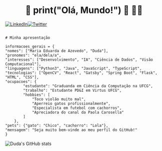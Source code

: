 <h1 align="center">👋 print("Olá, Mundo!") 🌈 👩‍💻</h1> 
<a href="https://www.linkedin.com/in/maria-eduarda-de-azevedo-silva-a9a134191/" target="_blank"><img src="https://img.shields.io/badge/LinkedIn-%230077B5.svg?&style=flat-square&logo=linkedin&logoColor=white" alt="LinkedIn"><a href="https://twitter.com/ddt_azevedo" target="_blank"><img src="https://img.shields.io/badge/Twitter-%230077B5.svg?&style=flat-square&logo=twitter&logoColor=white" alt="Twitter"></a>

``` python3 

# Minha apresentação

informacoes_gerais = {
"nomes": ["Maria Eduarda de Azevedo", "Duda"],
"pronomes": "ela/dela/a",
"interesses": ["Desenvolvimento", "IA", "Ciência de Dados", "Visão Computacional"],
"linguagens": ["Python3", "Java", "JavaScript", "TypeScript",
"tecnologias": ["OpenCV", "React", "Gatsby", "Spring Boot", "Flask", "HTML", "CSS"],
"ocupacoes": {
        "estudante": "Graduanda em Ciência da Computação na UFCG",
        "trabalho": "Estudante PD&I em Virtus UFCG",
        "hobbies": [
            "Toco violão muito mal", 
            "Aperreio gatos profissionalmente", 
            "Especialista em futebol com cachorros", 
            "Apreciadora do canal da Paola Carosella"
        ]
    },
"pets": {"gato": "Chico", "cachorro": "Lola"},
"mensagem": "Seja muito bem-vinde ao meu perfil do GitHub!"
}
``` 

![Duda's GitHub stats](https://github-readme-stats.vercel.app/api?username=MariaEduardaDeAzevedo&show_icons=true&theme=radical)
